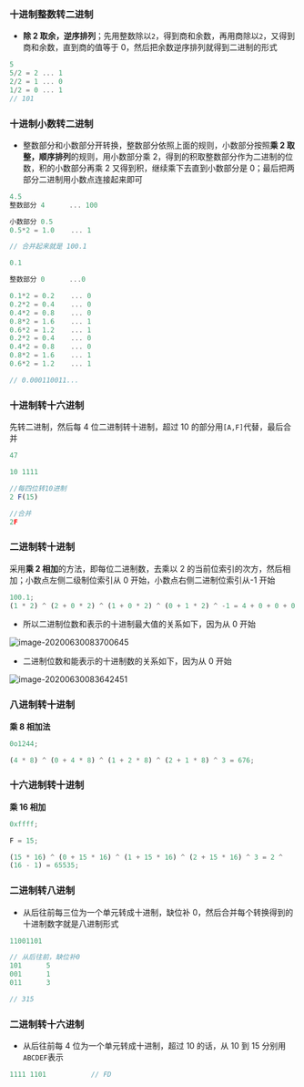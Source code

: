 ### 十进制整数转二进制

- **除 2 取余，逆序排列**；先用整数除以`2`，得到商和余数，再用商除以`2`，又得到商和余数，直到商的值等于 0，然后把余数逆序排列就得到二进制的形式

```javascript
5
5/2 = 2 ... 1
2/2 = 1 ... 0
1/2 = 0 ... 1
// 101
```

### 十进制小数转二进制

- 整数部分和小数部分开转换，整数部分依照上面的规则，小数部分按照**乘 2 取整，顺序排列**的规则，用小数部分乘 2，得到的积取整数部分作为二进制的位数，积的小数部分再乘 2 又得到积，继续乘下去直到小数部分是 0；最后把两部分二进制用小数点连接起来即可

```javascript
4.5
整数部分 4      ... 100

小数部分 0.5
0.5*2 = 1.0	   ... 1

// 合并起来就是 100.1

0.1

整数部分 0		...0

0.1*2 = 0.2    ... 0
0.2*2 = 0.4	   ... 0
0.4*2 = 0.8	   ... 0
0.8*2 = 1.6	   ... 1
0.6*2 = 1.2	   ... 1
0.2*2 = 0.4	   ... 0
0.4*2 = 0.8	   ... 0
0.8*2 = 1.6	   ... 1
0.6*2 = 1.2	   ... 1

// 0.000110011...
```

### 十进制转十六进制

先转二进制，然后每 4 位二进制转十进制，超过 10 的部分用`[A,F]`代替，最后合并

```javascript
47

10 1111

//每四位转10进制
2 F(15)

//合并
2F
```

### 二进制转十进制

采用**乘 2 相加**的方法，即每位二进制数，去乘以 2 的当前位索引的次方，然后相加；小数点左侧二级制位索引从 0 开始，小数点右侧二进制位索引从-1 开始

```javascript
100.1;
(1 * 2) ^ (2 + 0 * 2) ^ (1 + 0 * 2) ^ (0 + 1 * 2) ^ -1 = 4 + 0 + 0 + 0.5 = 4.5;
```

- 所以二进制位数和表示的十进制最大值的关系如下，因为从 0 开始

![image-20200630083700645](../../../public/images/image-20200630083700645.png)

- 二进制位数和能表示的十进制数的关系如下，因为从 0 开始

![image-20200630083642451](../../../public/images/image-20200630083642451.png)

### 八进制转十进制

**乘 8 相加法**

```javascript
0o1244;

(4 * 8) ^ (0 + 4 * 8) ^ (1 + 2 * 8) ^ (2 + 1 * 8) ^ 3 = 676;
```

### 十六进制转十进制

**乘 16 相加**

```javascript
0xffff;

F = 15;

(15 * 16) ^ (0 + 15 * 16) ^ (1 + 15 * 16) ^ (2 + 15 * 16) ^ 3 = 2 ^
(16 - 1) = 65535;
```

### 二进制转八进制

- 从后往前每三位为一个单元转成十进制，缺位补 0，然后合并每个转换得到的十进制数字就是八进制形式

```javascript
11001101

// 从后往前，缺位补0
101		 5
001		 1
011		 3

// 315
```

### 二进制转十六进制

- 从后往前每 4 位为一个单元转成十进制，超过 10 的话，从 10 到 15 分别用`ABCDEF`表示

```javascript
1111 1101			// FD
```
